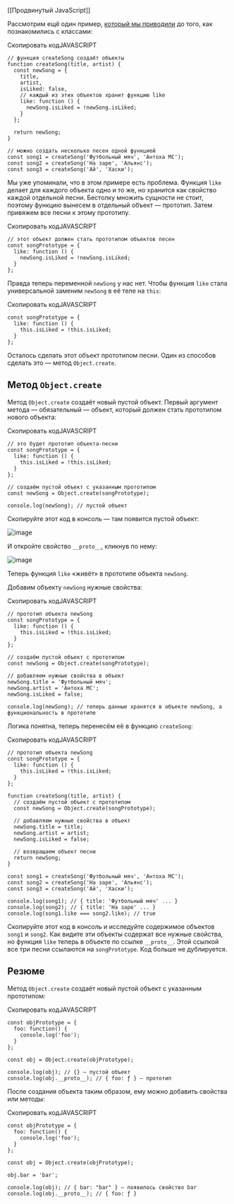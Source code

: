 [[Продвинутый JavaScript]]

Рассмотрим ещё один пример, [который мы приводили](https://praktikum.yandex.ru/trainer/web/lesson/213a1fd1-cf8f-4806-97fb-34fa03351a15) до того, как познакомились с классами:

Скопировать кодJAVASCRIPT

```
// функция createSong создаёт объекты
function createSong(title, artist) {
  const newSong = {
    title,
    artist,
    isLiked: false,
    // каждый из этих объектов хранит функцию like
    like: function () {
      newSong.isLiked = !newSong.isLiked;
    }
  };

  return newSong;
}

// можно создать несколько песен одной функцией
const song1 = createSong('Футбольный мяч', 'Антоха MC');
const song2 = createSong('На заре', 'Альянс');
const song3 = createSong('Ай', 'Хаски'); 
```

Мы уже упоминали, что в этом примере есть проблема. Функция `like` делает для каждого объекта одно и то же, но хранится как свойство каждой отдельной песни. Бестолку множить сущности не стоит, поэтому функцию вынесем в отдельный объект — прототип. Затем привяжем все песни к этому прототипу.

Скопировать кодJAVASCRIPT

```
// этот объект должен стать прототипом объектов песен
const songPrototype = {
  like: function () {
    newSong.isLiked = !newSong.isLiked;
  }
}; 
```

Правда теперь переменной `newSong` у нас нет. Чтобы функция `like` стала универсальной заменим `newSong` в её теле на `this`:

Скопировать кодJAVASCRIPT

```
const songPrototype = {
  like: function () {
    this.isLiked = !this.isLiked;
  }
}; 
```

Осталось сделать этот объект прототипом песни. Один из способов сделать это — метод `Object.create`.

## Метод `Object.create`

Метод `Object.create` создаёт новый пустой объект. Первый аргумент метода — обязательный — объект, который должен стать прототипом нового объекта:

Скопировать кодJAVASCRIPT

```
// это будет прототип объекта-песни
const songPrototype = {
  like: function () {
    this.isLiked = !this.isLiked;
  }
};

// создаём пустой объект с указанным прототипом
const newSong = Object.create(songPrototype);

console.log(newSong); // пустой объект 
```

Скопируйте этот код в консоль — там появится пустой объект:

![image](https://pictures.s3.yandex.net/resources/sprint_4-45_1592649526.png)

И откройте свойство `__proto__`, кликнув по нему:

![image](https://pictures.s3.yandex.net/resources/sprint_4-46_1592649547.png)

Теперь функция `like` «живёт» в прототипе объекта `newSong`.

Добавим объекту `newSong` нужные свойства:

Скопировать кодJAVASCRIPT

```
// прототип объекта newSong
const songPrototype = {
  like: function () {
    this.isLiked = !this.isLiked;
  }
};

// создаём пустой объект с прототипом
const newSong = Object.create(songPrototype);

// добавляем нужные свойства в объект
newSong.title = 'Футбольный мяч';
newSong.artist = 'Антоха MC';
newSong.isLiked = false;

console.log(newSong); // теперь данные хранятся в объекте newSong, а функциональность в прототипе 
```

Логика понятна, теперь перенесём её в функцию `createSong`:

Скопировать кодJAVASCRIPT

```
// прототип объекта newSong
const songPrototype = {
  like: function () {
    this.isLiked = !this.isLiked;
  }
};

function createSong(title, artist) {
  // создаём пустой объект с прототипом
  const newSong = Object.create(songPrototype);

  // добавляем нужные свойства в объект
  newSong.title = title;
  newSong.artist = artist;
  newSong.isLiked = false;

  // возвращаем объект песни
  return newSong;
}

const song1 = createSong('Футбольный мяч', 'Антоха MC');
const song2 = createSong('На заре', 'Альянс');
const song3 = createSong('Ай', 'Хаски');

console.log(song1); // { title: 'Футбольный мяч' ... }
console.log(song2); // { title: 'На заре' ... }
console.log(song1.like === song2.like); // true 
```

Скопируйте этот код в консоль и исследуйте содержимое объектов `song1` и `song2`. Как видите эти объекты содержат все нужные свойства, но функция `like` теперь в объекте по ссылке `__proto__`. Этой ссылкой все три песни ссылаются на `songPrototype`. Код больше не дублируется.

## Резюме

Метод `Object.create` создаёт новый пустой объект с указанным прототипом:

Скопировать кодJAVASCRIPT

```
const objPrototype = {
  foo: function() {
    console.log('foo');
  }
};

const obj = Object.create(objPrototype);

console.log(obj); // {} — пустой объект
console.log(obj.__proto__); // { foo: ƒ } — прототип 
```

После создания объекта таким образом, ему можно добавить свойства или методы:

Скопировать кодJAVASCRIPT

```
const objPrototype = {
  foo: function() {
    console.log('foo');
  }
};

const obj = Object.create(objPrototype);

obj.bar = 'bar';

console.log(obj); // { bar: "bar" } — появилось свойство bar
console.log(obj.__proto__); // { foo: ƒ } 
```